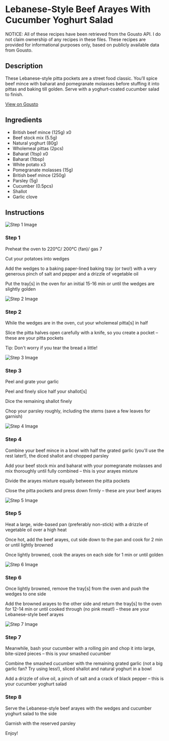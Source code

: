 # Lebanese-Style Beef Arayes With Cucumber Yoghurt Salad 

NOTICE: All of these recipes have been retrieved from the Gousto API. I do not claim ownership of any recipes in these files. These recipes are provided for informational purposes only, based on publicly available data from Gousto.

## Description

These Lebanese-style pitta pockets are a street food classic. You’ll spice beef mince with baharat and pomegranate molasses before stuffing it into pittas and baking till golden. Serve with a yoghurt-coated cucumber salad to finish.

[View on Gousto](https://www.gousto.co.uk/recipes/cookbook/lebanese-style-beef-arayes-with-cucumber-yoghurt-salad)

## Ingredients

- British beef mince (125g) x0
- Beef stock mix (5.5g)
- Natural yoghurt (80g)
- Wholemeal pittas (2pcs)
- Baharat (1tsp) x0
- Baharat (1tbsp)
- White potato x3
- Pomegranate molasses (15g)
- British beef mince (250g)
- Parsley (5g)
- Cucumber (0.5pcs)
- Shallot
- Garlic clove

## Instructions

![Step 1 Image](https://production-media.gousto.co.uk/cms/recipe-step-image/Step-1-1681487547059-x200.jpg)

### Step 1

Preheat the oven to 220°C/ 200°C (fan)/ gas 7

Cut your potatoes into wedges

Add the wedges to a baking paper-lined baking tray (or two!) with a very generous pinch of salt and pepper and a drizzle of vegetable oil

Put the tray[s] in the oven for an initial 15-16 min or until the wedges are slightly golden

![Step 2 Image](https://production-media.gousto.co.uk/cms/recipe-step-image/Step-2-1681487548916-x200.jpg)

### Step 2

While the wedges are in the oven, cut your wholemeal pitta[s] in half

Slice the pitta halves open carefully with a knife, so you create a pocket – these are your pitta pockets

Tip: Don't worry if you tear the bread a little!

![Step 3 Image](https://production-media.gousto.co.uk/cms/recipe-step-image/Step-3-1681487568691-x200.jpg)

### Step 3

Peel and grate your garlic

Peel and finely slice half your shallot[s]

Dice the remaining shallot finely

Chop your parsley roughly, including the stems (save a few leaves for garnish)

![Step 4 Image](https://production-media.gousto.co.uk/cms/recipe-step-image/Step-4-1681487560197-x200.jpg)

### Step 4

Combine your beef mince in a bowl with half the grated garlic (you'll use the rest later!), the diced shallot and chopped parsley

Add your beef stock mix and baharat with your pomegranate molasses and mix thoroughly until fully combined – this is your arayes mixture

Divide the arayes mixture equally between the pitta pockets

Close the pitta pockets and press down firmly – these are your beef arayes

![Step 5 Image](https://production-media.gousto.co.uk/cms/recipe-step-image/Step-5-1681487573795-x200.jpg)

### Step 5

Heat a large, wide-based pan (preferably non-stick) with a drizzle of vegetable oil over a high heat

Once hot, add the beef arayes, cut side down to the pan and cook for 2 min or until lightly browned

Once lightly browned, cook the arayes on each side for 1 min or until golden

![Step 6 Image](https://production-media.gousto.co.uk/cms/recipe-step-image/Step-6-1681487576906-x200.jpg)

### Step 6

Once lightly browned, remove the tray[s] from the oven and push the wedges to one side

Add the browned arayes to the other side and return the tray[s] to the oven for 12-14 min or until cooked through (no pink meat!) – these are your Lebanese-style beef arayes

![Step 7 Image](https://production-media.gousto.co.uk/cms/recipe-step-image/Step-7-1681487648883-x200.jpg)

### Step 7

Meanwhile, bash your cucumber with a rolling pin and chop it into large, bite-sized pieces – this is your smashed cucumber

Combine the smashed cucumber with the remaining grated garlic (not a big garlic fan? Try using less!), sliced shallot and natural yoghurt in a bowl

Add a drizzle of olive oil, a pinch of salt and a crack of black pepper – this is your cucumber yoghurt salad

### Step 8

Serve the Lebanese-style beef arayes with the wedges and cucumber yoghurt salad to the side

Garnish with the reserved parsley

Enjoy!

